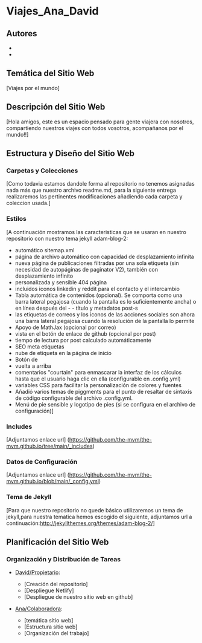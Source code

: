 # Viajes_Ana_David

## Autores
- [David/Propietario]: (https://github.com/daavidpelaeez/Viajes_Ana_David)
- [Ana/colaboradora]: (https://github.com/anarodriguezm/Viajes_Ana_David)

## Temática del Sitio Web

[Viajes por el mundo]

## Descripción del Sitio Web

[Hola amigos, este es un espacio pensado para gente viajera con nosotros, compartiendo nuestros viajes con todos vosotros, acompañanos por el mundo!!]

## Estructura y Diseño del Sitio Web

### Carpetas y Colecciones
[Como todavia estamos dandole forma al repositorio no tenemos asignadas nada más que nuestro archivo readme.md, para la siguiente entrega realizaremos las pertinentes modificaciones añadiendo cada carpeta y coleccion usada.]

### Estilos
[A continuación mostramos las caracteristicas que se usaran en nuestro repositorio con nuestro tema jekyll adam-blog-2:
- automático sitemap.xml
- página de archivo automático con capacidad de desplazamiento infinita
- nueva página de publicaciones filtradas por una sola etiqueta (sin necesidad de autopáginas de paginator V2), también con desplazamiento infinito
- personalizada y sensible 404 página
- incluidos iconos linkedin y reddit para el contacto y el intercambio
- Tabla automática de contenidos (opcional). Se comporta como una barra lateral pegajosa (cuando la pantalla es lo suficientemente ancha) o en línea después del - - título y metadatos post-s
- las etiquetas de correos y los iconos de las acciones sociales son ahora una barra lateral pegajosa cuando la resolución de la pantalla lo permite
- Apoyo de MathJax (opcional por correo)
- vista en el botón de enlace de github (opcional por post)
- tiempo de lectura por post calculado automáticamente
- SEO meta etiquetas
- nube de etiqueta en la página de inicio
- Botón de
- vuelta a arriba
- comentarios "courtain" para enmascarar la interfaz de los cálculos hasta que el usuario haga clic en ella (configurable en .config.yml)
- variables CSS para facilitar la personalización de colores y fuentes
- Añadió varios temas de piggments para el punto de resaltar de sintaxis de código configurable del archivo .config.yml.
- Menú de pie sensible y logotipo de pies (si se configura en el archivo de configuración)]

### Includes
[Adjuntamos enlace url] 
(https://github.com/the-mvm/the-mvm.github.io/tree/main/_includes)

### Datos de Configuración
[Adjuntamos enlace url]
(https://github.com/the-mvm/the-mvm.github.io/blob/main/_config.yml)

### Tema de Jekyll
[Para que nuestro repositorio no quede básico utilizaremos un tema de jekyll,para nuestra tematica hemos escogido el siguiente, adjuntamos url a continuación:http://jekyllthemes.org/themes/adam-blog-2/]

## Planificación del Sitio Web

### Organización y Distribución de Tareas
- [David/Propietario]:
  - [Creación del repositorio]
  - [Despliegue Netlify]
  - [Despliegue de nuestro sitio web en github]

- [Ana/Colaboradora]:
  - [temática sitio web]
  - [Estructura sitio web]
  - [Organización del trabajo]



